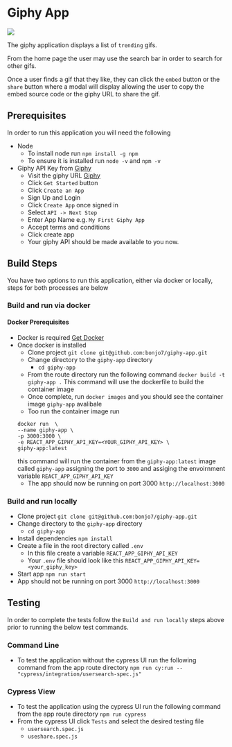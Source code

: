 # Giphy App

![][giphyApp]

The giphy application displays a list of `trending` gifs. 

From the home page the user may use the search bar in order to search for other gifs.

Once a user finds a gif that they like, they can click the `embed` button or the `share` button where a modal will display allowing the user to copy the embed source code or the giphy URL to share the gif.

## Prerequisites

In order to run this application you will need the following

- Node
  - To install node run `npm install -g npm`
  - To ensure it is installed run `node -v` and `npm -v`
- Giphy API Key from [Giphy](https://developers.giphy.com/)
  - Visit the giphy URL [Giphy](https://developers.giphy.com/)
  - Click `Get Started` button
  - Click `Create an App`
  - Sign Up and Login
  - Click `Create App` once signed in
  - Select `API -> Next Step`
  - Enter App Name e.g. `My First Giphy App`
  - Accept terms and conditions
  - Click create app
  - Your giphy API should be made available to you now.

## Build Steps
You have two options to run this application, either via docker or locally, steps for both processes are below
### Build and run via docker
#### Docker Prerequisites
- Docker is required [Get Docker](https://docs.docker.com/get-docker/)
- Once docker is installed
  - Clone project `git clone git@github.com:bonjo7/giphy-app.git`
  - Change directory to the `giphy-app` directory
    - `cd giphy-app`
  - From the route directory run the following command `docker build -t giphy-app .` This command will use the dockerfile to build the container image
  - Once complete, run `docker images` and you should see the container image `giphy-app` avalibale
  - Too run the container image run 
  ```
  docker run  \
  --name giphy-app \
  -p 3000:3000 \
  -e REACT_APP_GIPHY_API_KEY=<YOUR_GIPHY_API_KEY> \
  giphy-app:latest
  ``` 
  this command will run the container from the `giphy-app:latest` image called `giphy-app` assigning the port to `3000` and assiging the envoirnment variable `REACT_APP_GIPHY_API_KEY`
  - The app should now be running on port 3000 `http://localhost:3000`

### Build and run locally
- Clone project `git clone git@github.com:bonjo7/giphy-app.git`
- Change directory to the `giphy-app` directory
  - `cd giphy-app`
- Install dependencies `npm install`
- Create a file in the root directory called `.env`
  - In this file create a variable `REACT_APP_GIPHY_API_KEY`
  - Your `.env` file should look like this `REACT_APP_GIPHY_API_KEY=<your_giphy_key>`
- Start app `npm run start`
- App should not be running on port 3000 `http://localhost:3000`

## Testing
In order to complete the tests follow the `Build and run locally` steps above prior to running the below test commands.

### Command Line
- To test the application without the cypress UI run the following command from the app route directory `npm run cy:run -- "cypress/integration/usersearch-spec.js"`

### Cypress View
- To test the application using the cypress UI run the following command from the app route directory `npm run cypress`
- From the cypress UI click `Tests` and select the desired testing file
  - `usersearch.spec.js`
  - `useshare.spec.js`

[giphyApp]: ./src/Images/GiphyApp.png
